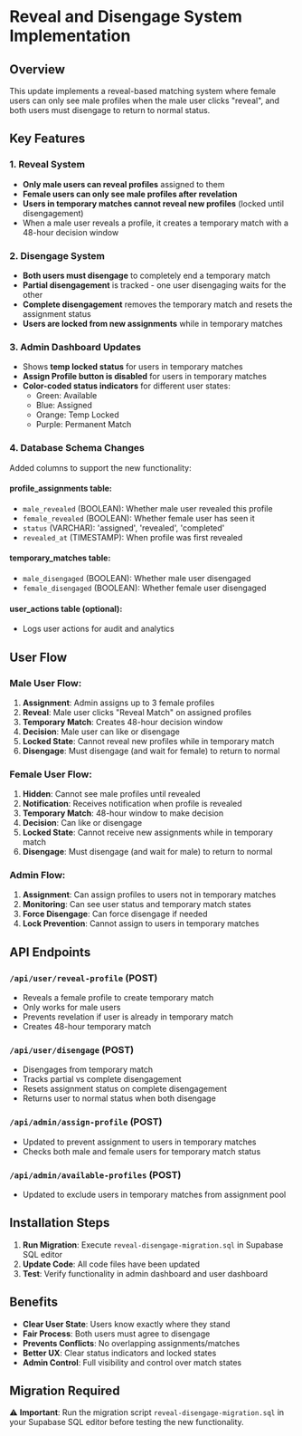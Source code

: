# Reveal and Disengage System Implementation

## Overview
This update implements a reveal-based matching system where female users can only see male profiles when the male user clicks "reveal", and both users must disengage to return to normal status.

## Key Features

### 1. Reveal System
- **Only male users can reveal profiles** assigned to them
- **Female users can only see male profiles after revelation**
- **Users in temporary matches cannot reveal new profiles** (locked until disengagement)
- When a male user reveals a profile, it creates a temporary match with a 48-hour decision window

### 2. Disengage System
- **Both users must disengage** to completely end a temporary match
- **Partial disengagement** is tracked - one user disengaging waits for the other
- **Complete disengagement** removes the temporary match and resets the assignment status
- **Users are locked from new assignments** while in temporary matches

### 3. Admin Dashboard Updates
- Shows **temp locked status** for users in temporary matches
- **Assign Profile button is disabled** for users in temporary matches
- **Color-coded status indicators** for different user states:
  - Green: Available
  - Blue: Assigned
  - Orange: Temp Locked
  - Purple: Permanent Match

### 4. Database Schema Changes
Added columns to support the new functionality:

#### profile_assignments table:
- `male_revealed` (BOOLEAN): Whether male user revealed this profile
- `female_revealed` (BOOLEAN): Whether female user has seen it
- `status` (VARCHAR): 'assigned', 'revealed', 'completed'
- `revealed_at` (TIMESTAMP): When profile was first revealed

#### temporary_matches table:
- `male_disengaged` (BOOLEAN): Whether male user disengaged
- `female_disengaged` (BOOLEAN): Whether female user disengaged

#### user_actions table (optional):
- Logs user actions for audit and analytics

## User Flow

### Male User Flow:
1. **Assignment**: Admin assigns up to 3 female profiles
2. **Reveal**: Male user clicks "Reveal Match" on assigned profiles
3. **Temporary Match**: Creates 48-hour decision window
4. **Decision**: Male user can like or disengage
5. **Locked State**: Cannot reveal new profiles while in temporary match
6. **Disengage**: Must disengage (and wait for female) to return to normal

### Female User Flow:
1. **Hidden**: Cannot see male profiles until revealed
2. **Notification**: Receives notification when profile is revealed
3. **Temporary Match**: 48-hour window to make decision
4. **Decision**: Can like or disengage
5. **Locked State**: Cannot receive new assignments while in temporary match
6. **Disengage**: Must disengage (and wait for male) to return to normal

### Admin Flow:
1. **Assignment**: Can assign profiles to users not in temporary matches
2. **Monitoring**: Can see user status and temporary match states
3. **Force Disengage**: Can force disengage if needed
4. **Lock Prevention**: Cannot assign to users in temporary matches

## API Endpoints

### `/api/user/reveal-profile` (POST)
- Reveals a female profile to create temporary match
- Only works for male users
- Prevents revelation if user is already in temporary match
- Creates 48-hour temporary match

### `/api/user/disengage` (POST)
- Disengages from temporary match
- Tracks partial vs complete disengagement
- Resets assignment status on complete disengagement
- Returns user to normal status when both disengage

### `/api/admin/assign-profile` (POST)
- Updated to prevent assignment to users in temporary matches
- Checks both male and female users for temporary match status

### `/api/admin/available-profiles` (POST)
- Updated to exclude users in temporary matches from assignment pool

## Installation Steps

1. **Run Migration**: Execute `reveal-disengage-migration.sql` in Supabase SQL editor
2. **Update Code**: All code files have been updated
3. **Test**: Verify functionality in admin dashboard and user dashboard

## Benefits

- **Clear User State**: Users know exactly where they stand
- **Fair Process**: Both users must agree to disengage
- **Prevents Conflicts**: No overlapping assignments/matches
- **Better UX**: Clear status indicators and locked states
- **Admin Control**: Full visibility and control over match states

## Migration Required

⚠️ **Important**: Run the migration script `reveal-disengage-migration.sql` in your Supabase SQL editor before testing the new functionality.
